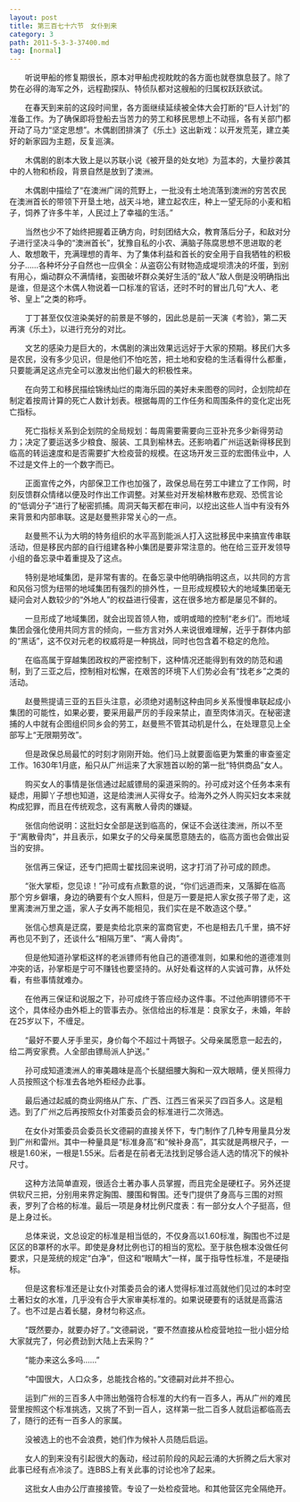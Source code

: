 ```yaml
---
layout: post
title: 第三百七十六节　女仆到来
category: 3
path: 2011-5-3-3-37400.md
tag: [normal]
---
```


　　听说甲船的修复期很长，原本对甲船虎视眈眈的各方面也就卷旗息鼓了。除了势在必得的海军之外，远程勘探队、特侦队都对这艘船的归属权跃跃欲试。

　　在春天到来前的这段时间里，各方面继续延续被全体大会打断的“巨人计划”的准备工作。为了确保即将登船去当苦力的劳工和移民思想上不动摇，各有关部门都开动了马力“坚定思想”。木偶剧团排演了《乐土》这出新戏：以开发荒芜，建立美好的新家园为主题，反复巡演。

　　木偶剧的剧本大致上是以苏联小说《被开垦的处女地》为蓝本的，大量抄袭其中的人物和桥段，背景自然是放到了澳洲。

　　木偶剧中描绘了“在澳洲广阔的荒野上，一批没有土地流落到澳洲的穷苦农民在澳洲首长的带领下开垦土地，战天斗地，建立起农庄，种上一望无际的小麦和稻子，饲养了许多牛羊，人民过上了幸福的生活。”

　　当然也少不了始终把握着正确方向，时刻团结大众，教育落后分子，和敌对分子进行坚决斗争的“澳洲首长”，犹豫自私的小农、满脑子陈腐思想不思进取的老人、敢想敢干，充满理想的青年、为了集体利益和首长的安全用于自我牺牲的积极分子……各种坏分子自然也一应俱全：从盗窃公有财物造成堤坝溃决的坏蛋，到别有用心，煽动群众不满情绪，妄图破坏群众美好生活的“敌人”敌人倒是没明确指出是谁，但是这个木偶人物说着一口标准的官话，还时不时的冒出几句“大人、老爷、皇上”之类的称呼。

　　丁丁甚至仅仅渲染美好的前景是不够的，因此总是前一天演《考验》，第二天再演《乐土》，以进行充分的对比。

　　文艺的感染力是巨大的，木偶剧的演出效果远远好于大家的预期。移民们大多是农民，没有多少见识，但是他们不怕吃苦，把土地和安稳的生活看得什么都重，只要能满足这点完全可以激发出他们最大的积极性来。

　　在向劳工和移民描绘锦绣灿烂的南海乐园的美好未来图卷的同时，企划院却在制定着按周计算的死亡人数计划表。根据每周的工作任务和周围条件的变化定出死亡指标。

　　死亡指标关系到企划院的全局规划：每周需要需要向三亚补充多少新得劳动力；决定了要运送多少粮食、服装、工具到榆林去。还影响着广州运送新得移民到临高的转运速度和是否需要扩大检疫营的规模。在这场开发三亚的宏图伟业中，人不过是文件上的一个数字而已。

　　正面宣传之外，内部保卫工作也加强了，政保总局在劳工中建立了工作网，时刻反馈群众情绪以便及时作出工作调整。对某些对开发榆林散布悲观、恐慌言论的“低调分子”进行了秘密抓捕。周洞天每天都在审问，以挖出这些人当中有没有外来背景和内部串联。这是赵曼熊非常关心的一点。

　　赵曼熊不认为大明的特务组织的水平高到能派人打入这批移民中来搞宣传串联活动，但是移民内部的自行组建各种小集团是要非常注意的。他在给三亚开发领导小组的备忘录中着重提及了这点。

　　特别是地域集团，是非常有害的。在备忘录中他明确指明这点，以共同的方言和风俗习惯为纽带的地域集团有强烈的排外性，一旦形成规模较大的地域集团毫无疑问会对人数较少的“外地人”的权益进行侵害，这在很多地方都是屡见不鲜的。

　　一旦形成了地域集团，就会出现首领人物，或明或暗的控制“老乡们”。而地域集团会强化使用共同方言的倾向，一些方言对外人来说很难理解，近乎于群体内部的“黑话”，这不仅对元老的权威将是一种挑战，同时也包含着不稳定的危险。

　　在临高属于穿越集团政权的严密控制下，这种情况还能得到有效的防范和遏制，到了三亚之后，控制相对松懈，在艰苦的环境下人们势必会有“找老乡”之类的活动。

　　赵曼熊提请三亚的五巨头注意，必须绝对遏制这种由同乡关系慢慢串联起成小集团的可能性，如果必要，要采用最严厉的手段来禁止，直至肉体消灭。在秘密逮捕的人中就有企图组织同乡会的劳工，赵曼熊不管其动机是什么，在处理意见上全部写上“无限期劳改”。

　　但是政保总局最忙的时刻才刚刚开始。他们马上就要面临更为繁重的审查鉴定工作。1630年1月底，船只从广州运来了大家翘首以盼的第一批“特供商品”女人。

　　购买女人的事情是张信通过起威镖局的渠道采购的。孙可成对这个任务本来有疑虑，用脚丫子想也知道，这是给澳洲人买得女子。给海外之外人购买妇女本来就构成犯罪，而且在传统观念，这有离散人骨肉的嫌疑。

　　张信向他说明：这批妇女全部是送到临高的，保证不会送往澳洲，所以不至于“离散骨肉”，并且表示，如果女子的父母亲属愿意随去的，临高方面也会做出妥当的安排。

　　张信再三保证，还专门把周士翟找回来说明，这才打消了孙可成的顾虑。

　　“张大掌柜，您见谅！”孙可成有点歉意的说，“你们远道而来，又落脚在临高那个穷乡僻壤，身边的确要有个女人照料，但是万一要是把人家女孩子带了走，这里离澳洲万里之遥，家人子女再不能相见，我们实在是不敢造这个孽。”

　　张信心想真是迂腐，要是卖给北京来的富商官吏，不也是相去几千里，搞不好再也见不到了，还谈什么“相隔万里”、“离人骨肉”。

　　但是他知道孙掌柜这样的老派镖师有他自己的道德准则，如果和他的道德准则冲突的话，孙掌柜是宁可不赚钱也要坚持的。从好处看这样的人实诚可靠，从怀处看，有些事情就难办。

　　在他再三保证和说服之下，孙可成终于答应经办这件事。不过他声明镖师不干这个，具体经办由外柜上的管事去办。张信给出的标准是：良家女子，未婚，年龄在25岁以下，不缠足。

　　“最好不要人牙手里买，身价每个不超过十两银子。父母亲属愿意一起去的，给二两安家费。人全部由镖局派人护送。”

　　孙可成知道澳洲人的审美趣味是高个长腿细腰大胸和一双大眼睛，便关照得力人员按照这个标准去各地外柜经办此事。

　　最后通过起威的商业网络从广东、广西、江西三省采买了四百多人。这是粗选。到了广州之后再按照女仆对策委员会的标准进行二次筛选。

　　在女仆对策委员会委员长文德嗣的直接关怀下，专门制作了几种专用量具分发到广州和雷州。其中一种量具是“标准身高”和“候补身高”，其实就是两根尺子，一根是1.60米，一根是1.55米。后者是在前者无法找到足够合适人选的情况下的候补尺寸。

　　这种方法简单直观，很适合土著办事人员掌握，而且完全是硬杠子。另外还提供软尺三把，分别用来界定胸围、腰围和臀围。还专门提供了身高与三围的对照表，罗列了合格的标准。最后一项是身材比例尺度表：有一部分女人个子挺高，但是上身过长。

　　总体来说，文总设定的标准是相当低的，不仅身高以1.60标准，胸围也不过是区区的B罩杯的水平。即使是身材比例也订的相当的宽松。至于肤色根本没做任何要求，只是笼统的规定“白净”，但这和“眼睛大”一样，属于指导性标准，不是硬指标。

　　但是这套标准还是让女仆对策委员会的诸人觉得标准过高就他们见过的本时空土著妇女的水准，几乎没有合乎大家审美标准的。如果说硬要有的话就是高露洁了。也不过是占着长腿，身材匀称这点。

　　“既然要办，就要办好了。”文德嗣说，“要不然直接从检疫营地拉一批小妞分给大家就完了，何必费劲到大陆上去采购？”

　　“能办来这么多吗……”

　　“中国很大，人口众多，总能找合格的。”文德嗣对此并不担心。

　　运到广州的三百多人中筛出勉强符合标准的大约有一百多人，再从广州的难民营里按照这个标准挑选，又挑了不到一百人，这样第一批二百多人就启运都临高去了，随行的还有一百多人的家属。

　　没被选上的也不会浪费，她们作为候补人员随后启运。

　　女人的到来没有引起很大的轰动，经过前阶段的风起云涌的大折腾之后大家对此事已经有点冷淡了。连BBS上有关此事的讨论也冷了起来。

　　这批女人由办公厅直接接管。专设了一处检疫营地。和其他营区完全隔绝开。
